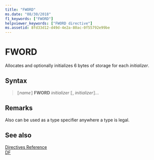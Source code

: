 ```yaml
---
title: "FWORD"
ms.date: "08/30/2018"
f1_keywords: ["FWORD"]
helpviewer_keywords: ["FWORD directive"]
ms.assetid: 8fd33d12-d49d-4e2a-80ac-0f55792e99be
---
```

# FWORD

Allocates and optionally initializes 6 bytes of storage for each *initializer*.

## Syntax

> ⟦*name*⟧ **FWORD** *initializer* ⟦, *initializer*⟧...

## Remarks

Also can be used as a type specifier anywhere a type is legal.

## See also

[Directives Reference](../../assembler/masm/directives-reference.md)<br/>
[DF](../../assembler/masm/df.md)<br/>